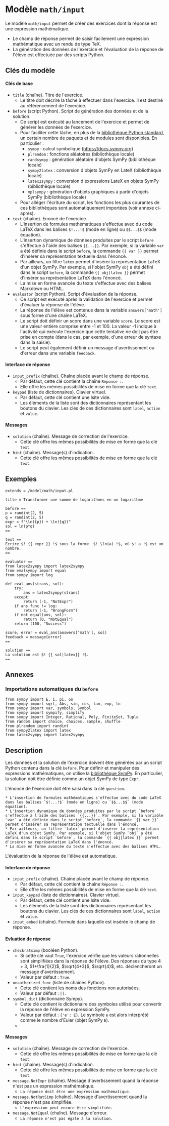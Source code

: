 # Modèle `math/input`

Le modèle `math/input` permet de créer des exercices dont la réponse est une expression mathématique.

* Le champ de réponse permet de saisir facilement une expression mathématique avec un rendu de type TeX. 
* La génération des données de l'exercice et l'évaluation de la réponse de l'élève est effectuée par des scripts Python.

## Clés du modèle

#### Clés de base
* `title` (chaîne). Titre de l'exercice.
    * Le titre doit décrire la tâche à effectuer dans l'exercice. Il est destiné au référencement de l'exercice.
* `before` (script Python). Script de génération des données et de la solution.
    * Ce script est exécuté au lancement de l'exercice et permet de générer les données de l'exercice.
    * Pour faciliter cette tâche, en plus de la [bibliothèque Python standard](https://docs.python.org/fr/3/library/index.html), un certain nombre de paquets et de modules sont disponibles. En particulier :
        * `sympy` : calcul symbolique (https://docs.sympy.org)
        * `plrandom` : fonctions aléatoires (bibliothèque locale)
        * `randsympy` : génération aléatoire d'objets SymPy (bibliothèque locale)
        * `sympy2latex` : conversion d'objets SymPy en LateX (bibliothèque locale)
        * `latex2sympy` : conversion d'expressions LateX en objets SymPy (bibliothèque locale)
        * `mplsympy` : génération d'objets graphiques à partir d'objets SymPy (bibliothèque locale)
    * Pour alléger l'écriture du script, les fonctions les plus courantes de ces bibliothèques sont automatiquement importées (voir annexe ci-après).
* `text` (chaîne). Enoncé de l'exercice. 
    * L'insertion de formules mathématiques s'effectue avec du code LaTeX dans les balises `$!...!$` (mode en ligne) ou `$$...$$` (mode équation).
    * L'insertion dynamique de données produites par le script `before` s'effectue à l'aide des balises `{{...}}`. Par exemple, si la variable `var` a été définie dans le script `before`, la commande `{{ var }}` permet d'insérer sa représentation textuelle dans l'énoncé.
    * Par ailleurs, un filtre `latex` permet d'insérer la représentation LaTeX d'un objet SymPy. Par exemple, si l'objet SymPy `obj` a été défini dans le script `before`, la commande `{{ obj|latex }}` permet d'insérer sa représentation LaTeX dans l'énoncé.
    * La mise en forme avancée du texte s'effectue avec des balises Markdown ou HTML.
* `evaluator` (script Python). Script d'évaluation de la réponse.
    * Ce script est exécuté après la validation de l'exercice et permet d'évaluer la réponse de l'élève.
    * La réponse de l'élève est contenue dans la variable `answers['math']` sous forme d'une chaîne LaTeX.
    * Le script doit définir un score dans une variable `score`. Le score est une valeur entière comprise entre -1 et 100. La valeur -1 indique à l'activité qui exécute l'exercice que cette tentative ne doit pas être prise en compte (dans le cas, par exemple, d'une erreur de syntaxe dans la saisie).
    * Le script peut également définir un message d'avertissement ou d'erreur dans une variable `feedback`. 

#### Interface de réponse
* `input_prefix` (chaîne). Chaîne placée avant le champ de réponse. 
    * Par défaut, cette clé contient la chaîne `Réponse :`. 
    * Elle offre les mêmes possibilités de mise en forme que la clé `text`.
* `keypad` (liste de dictionnaires). Clavier virtuel. 
    * Par défaut, cette clé contient une lsite vide. 
    * Les éléments de la liste sont des dictionnaires représentant les boutons du clavier. Les clés de ces dictionnaires sont `label`, `action` et `value`. 

#### Messages
* `solution` (chaîne). Message de correction de l'exercice.
    * Cette clé offre les mêmes possibilités de mise en forme que la clé `text`.
* `hint` (chaîne). Message(s) d'indication.
    * Cette clé offre les mêmes possibilités de mise en forme que la clé `text`.

## Exemples

```
extends = /model/math/input.pl

title = Transformer une somme de logarithmes en un logarithme

before ==
p = randint(2, 5)
q = randint(2, 5)
expr = f"\ln({p}) + \ln({q})"
sol = ln(p*q)
==

text ==
Ecrire $! {{ expr }} !$ sous la forme  $! \ln(a) !$, où $! a !$ est un nombre.
==

evaluator ==
from latex2sympy import latex2sympy
from evalsympy import equal
from sympy import log

def eval_ans(strans, sol):
    try:
        ans = latex2sympy(strans)
    except:
        return (-1, "NotExpr")
    if ans.func != log:
        return (-1, "WrongForm")
    if not equal(ans, sol):
        return (0, "NotEqual")
    return (100, "Success")

score, error = eval_ans(answers['math'], sol)
feedback = message[error]
==

solution ==
La solution est $! {{ sol|latex}} !$.
==
```

## Annexes

### Importations automatiques du `before`

```
from sympy import E, I, pi, oo
from sympy import sqrt, Abs, sin, cos, tan, exp, ln
from sympy import var, symbols, Symbol
from sympy import sympify, simplify
from sympy import Integer, Rational, Poly, FiniteSet, Tuple
from random import choice, choices, sample, shuffle
from plrandom import randint
from sympy2latex import latex
from latex2sympy import latex2sympy
```

## Description

Les données et la solution de l'exercice doivent être générées par un script Python contenu dans la clé `before`. Pour définir et manipuler des expressions mathématiques, on utilise la [bibliothèque SymPy](https://www.sympy.org/en/index.html). En particulier, la solution doit être définie comme un objet SymPy de type `Expr`.

L'énoncé de l'exercice doit être saisi dans la clé `question`.

    * L'insertion de formules mathématiques s'effectue avec du code LaTeX dans les balises `$!...!$` (mode en ligne) ou `$$...$$` (mode équation).
    * L'insertion dynamique de données produites par le script `before` s'effectue à l'aide des balises `{{...}}`. Par exemple, si la variable `var` a été définie dans le script `before`, la commande `{{ var }}` permet d'insérer sa représentation textuelle dans l'énoncé.
    * Par ailleurs, un filtre `latex` permet d'insérer la représentation LaTeX d'un objet SymPy. Par exemple, si l'objet SymPy `obj` a été défini dans le script `before`, la commande `{{ obj|latex }}` permet d'insérer sa représentation LaTeX dans l'énoncé.
    * La mise en forme avancée du texte s'effectue avec des balises HTML.

L'évaluation de la réponse de l'élève est automatique.


#### Interface de réponse
* `input_prefix` (chaîne). Chaîne placée avant le champ de réponse. 
    * Par défaut, cette clé contient la chaîne `Réponse :`. 
    * Elle offre les mêmes possibilités de mise en forme que la clé `text`.
* `input_keypad` (liste de dictionnaires). Clavier virtuel. 
    * Par défaut, cette clé contient une lsite vide. 
    * Les éléments de la liste sont des dictionnaires représentant les boutons du clavier. Les clés de ces dictionnaires sont `label`, `action` et `value`.
* `input_embed` (chaîne). Formule dans laquelle est insérée le champ de réponse. 

#### Evluation de réponse
* `checkratsimp` (booléen Python). 
    * Si cette clé vaut `True`, l'exercice vérifie que les valeurs rationnelles sont simplifiées dans la réponse de l'élève. Des réponses du type $4+3$, $1+\fra{1}{2}$, $\sqrt{4+3}$, $\sqrt{4}$, etc. déclencheront un message d'avertissement.
    * Valeur par défaut : `True`.
* `unauthorized_func` (liste de chaînes Python). 
    * Cette clé contient les noms des fonctions non autorisées.
    * Valeur par défaut : `[]`.
* `symbol_dict` (dictionnaire Sympy). 
    * Cette clé contient le dictionnaire des symboles utilisé pour convertir la réponse de l'élève en expression SymPy.
    * Valeur par défaut : `{'e': E}`. Le symbole `e` est alors interprété comme le nombre d'Euler (objet SymPy `E`).
    * 
#### Messages
* `solution` (chaîne). Message de correction de l'exercice.
    * Cette clé offre les mêmes possibilités de mise en forme que la clé `text`.
* `hint` (chaîne). Message(s) d'indication.
    * Cette clé offre les mêmes possibilités de mise en forme que la clé `text`.
* `message.NotExpr` (chaîne). Message d'avertissement quand la réponse n'est pas un expression mathématique.
   * `La réponse doit être une expression mathématique.`
* `message.NotRatSimp` (chaîne). Message d'avertissement quand la réponse n'est pas simplifiée.
   * `L'expression peut encore être simplifiée.`
* `message.NotEqual` (chaîne). Message d'erreur.
   * `La réponse n'est pas égale à la solution.`
